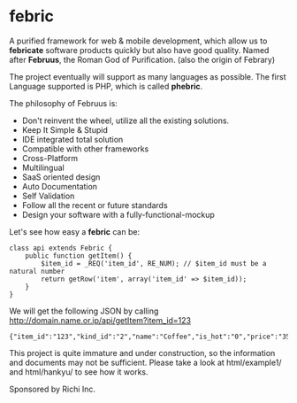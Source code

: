 febric
=======

A purified framework for web &amp; mobile development, which allow us to **febricate** software products quickly but also have good quality. Named after **Februus**, the Roman God of Purification. (also the origin of Febrary)

The project eventually will support as many languages as possible. The first Language supported is PHP, which is called **phebric**.

The philosophy of Februus is:
* Don't reinvent the wheel, utilize all the existing solutions.
* Keep It Simple & Stupid
* IDE integrated total solution
* Compatible with other frameworks
* Cross-Platform
* Multilingual
* SaaS oriented design
* Auto Documentation
* Self Validation
* Follow all the recent or future standards
* Design your software with a fully-functional-mockup

Let's see how easy a **febric** can be:

    class api extends Febric {
        public function getItem() {
            $item_id = _REQ('item_id', RE_NUM); // $item_id must be a natural number
            return getRow('item', array('item_id' => $item_id));
        }
    }

We will get the following JSON by calling http://domain.name.or.ip/api/getItem?item_id=123

    {"item_id":"123","kind_id":"2","name":"Coffee","is_hot":"0","price":"35","error":0,"message":"Success"}

This project is quite immature and under construction, so the information and documents may not be sufficient. Please take a look at html/example1/ and html/hankyu/ to see how it works.

Sponsored by Richi Inc.
